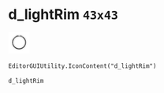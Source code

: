 # d_lightRim `43x43`
<img src="/img/d_lightRim.png" width=43 height=43>

``` CSharp
EditorGUIUtility.IconContent("d_lightRim")
```
```
d_lightRim
```

